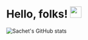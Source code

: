 # Hello, folks! <img src="https://raw.githubusercontent.com/MartinHeinz/MartinHeinz/master/wave.gif" width="30px">

![Sachet's GitHub stats](https://github-readme-stats.vercel.app/api?username=sachetutekar&show_icons=true&theme=tokyonight&hide=stars,issues&show_icons=true)


<!--
**sachetutekar/sachetutekar** is a ✨ _special_ ✨ repository because its `README.md` (this file) appears on your GitHub profile.

Here are some ideas to get you started:

- 🔭 I’m currently working on ...
- 🌱 I’m currently learning ...
- 👯 I’m looking to collaborate on ...
- 🤔 I’m looking for help with ...
- 💬 Ask me about ...
- 📫 How to reach me: ...
- 😄 Pronouns: ...
- ⚡ Fun fact: ...
-->
